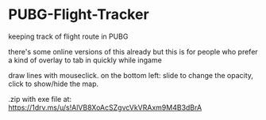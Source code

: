# PUBG-Flight-Tracker
keeping track of flight route in PUBG

there's some online versions of this already but this is for people who prefer a kind of overlay to tab in quickly while ingame

draw lines with mouseclick. on the bottom left: slide to change the opacity, click to show/hide the map.

.zip with exe file at: https://1drv.ms/u/s!AlVB8XoAcSZgvcVkVRAxm9M4B3dBrA
